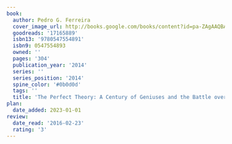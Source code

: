 ```yaml
---
book:
  author: Pedro G. Ferreira
  cover_image_url: http://books.google.com/books/content?id=pa-ZAgAAQBAJ&printsec=frontcover&img=1&zoom=1&edge=curl&source=gbs_api
  goodreads: '17165889'
  isbn13: '9780547554891'
  isbn9: 0547554893
  owned: ''
  pages: '304'
  publication_year: '2014'
  series: ''
  series_position: '2014'
  spine_color: '#0b0d0d'
  tags: ''
  title: 'The Perfect Theory: A Century of Geniuses and the Battle over General Relativity'
plan:
  date_added: 2023-01-01
review:
  date_read: '2016-02-23'
  rating: '3'
---
```

